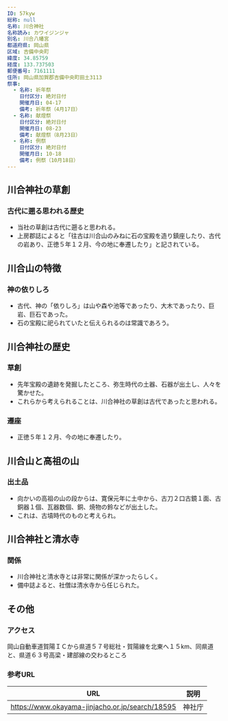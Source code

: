 ```yaml
---
ID: 57kyw
総称: null
名称: 川合神社
名称読み: カワイジンジャ
別名: 川合八幡宮
都道府県: 岡山県
区域: 吉備中央町
緯度: 34.85759
経度: 133.737503
郵便番号: 7161111
住所: 岡山県加賀郡吉備中央町田土3113
祭事:
  - 名称: 祈年祭
    日付区分: 絶対日付
    開催月日: 04-17
    備考: 祈年祭（4月17日）
  - 名称: 献燈祭
    日付区分: 絶対日付
    開催月日: 08-23
    備考: 献燈祭（8月23日）
  - 名称: 例祭
    日付区分: 絶対日付
    開催月日: 10-18
    備考: 例祭（10月18日）
---
```


## 川合神社の草創

### 古代に遡る思われる歴史

- 当社の草創は古代に遡ると思われる。
- 上房郡誌によると「往古は川合山のみねに石の宝殿を造り鎮座したり、古代の岩あり、正徳５年１２月、今の地に奉遷したり」と記されている。

## 川合山の特徴

### 神の依りしろ

- 古代、神の「依りしろ」は山や森や池等であったり、大木であったり、巨岩、巨石であった。
- 石の宝殿に祀られていたと伝えられるのは常識であろう。

## 川合神社の歴史

### 草創

- 先年宝殿の遺跡を発掘したところ、弥生時代の土器、石器が出土し、人々を驚かせた。
- これらから考えられることは、川合神社の草創は古代であったと思われる。

### 遷座

- 正徳５年１２月、今の地に奉遷したり。

## 川合山と高祖の山

### 出土品

- 向かいの高祖の山の段からは、寛保元年に土中から、古刀２口古鏡１面、古銅器１個、瓦器数個、銅、焼物の鈴などが出土した。
- これは、古墳時代のものと考えられ。

## 川合神社と清水寺

### 関係

- 川合神社と清水寺とは非常に関係が深かったらしく。
- 備中誌よると、社僧は清水寺から任じられた。

## その他

### アクセス

岡山自動車道賀陽ＩＣから県道５７号総社・賀陽線を北東へ１５km、同県道と、県道６３号高梁・建部線の交わるところ

### 参考URL

| URL                                             | 説明   |
| ----------------------------------------------- | ------ |
| https://www.okayama-jinjacho.or.jp/search/18595 | 神社庁 |
